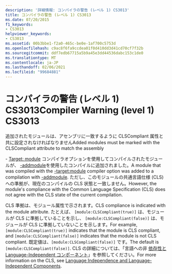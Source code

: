 ```yaml
---
description: '詳細情報: コンパイラの警告 (レベル 1) CS3013'
title: コンパイラの警告 (レベル 1) CS3013
ms.date: 07/20/2015
f1_keywords:
- CS3013
helpviewer_keywords:
- CS3013
ms.assetid: 00b3bbe1-f2a0-465c-be0e-1af700c5753d
ms.openlocfilehash: c9ac8f6fa9ccdea01f0d410dd3d41cd70cf7f32b
ms.sourcegitcommit: ddf7edb67715a5b9a45e3dd44536dabc153c1de0
ms.translationtype: MT
ms.contentlocale: ja-JP
ms.lasthandoff: 02/06/2021
ms.locfileid: "99684881"
---
```

# <a name="compiler-warning-level-1-cs3013"></a><span data-ttu-id="0b38f-103">コンパイラの警告 (レベル 1) CS3013</span><span class="sxs-lookup"><span data-stu-id="0b38f-103">Compiler Warning (level 1) CS3013</span></span>

<span data-ttu-id="0b38f-104">追加されたモジュールは、アセンブリに一致するように CLSCompliant 属性と共に設定されなければなりません</span><span class="sxs-lookup"><span data-stu-id="0b38f-104">Added modules must be marked with the CLSCompliant attribute to match the assembly</span></span>  
  
 <span data-ttu-id="0b38f-105">- [Target: module](../language-reference/compiler-options/target-module-compiler-option.md) コンパイラオプションを使用してコンパイルされたモジュールが、 [-addmodule](../language-reference/compiler-options/addmodule-compiler-option.md)を使用したコンパイルに追加されました。</span><span class="sxs-lookup"><span data-stu-id="0b38f-105">A module that was compiled with the [-target:module](../language-reference/compiler-options/target-module-compiler-option.md) compiler option was added to a compilation with [-addmodule](../language-reference/compiler-options/addmodule-compiler-option.md).</span></span> <span data-ttu-id="0b38f-106">ただし、このモジュールの共通言語仕様 (CLS) への準拠が、現在のコンパイルの CLS 状態と一致しません。</span><span class="sxs-lookup"><span data-stu-id="0b38f-106">However, the module's compliance with the Common Language Specification (CLS) does not agree with the CLS state of the current compilation.</span></span>  
  
 <span data-ttu-id="0b38f-107">CLS 準拠は、モジュール属性で示されます。</span><span class="sxs-lookup"><span data-stu-id="0b38f-107">CLS compliance is indicated with the module attribute.</span></span> <span data-ttu-id="0b38f-108">たとえば、 `[module:CLSCompliant(true)]` は、モジュールが CLS に準拠していることを示し、 `[module:CLSCompliant(false)]` は、モジュールが CLS に準拠していないことを示します。</span><span class="sxs-lookup"><span data-stu-id="0b38f-108">For example, `[module:CLSCompliant(true)]` indicates that the module is CLS compliant, and `[module:CLSCompliant(false)]` indicates that the module is not CLS compliant.</span></span> <span data-ttu-id="0b38f-109">既定値は、`[module:CLSCompliant(false)]` です。</span><span class="sxs-lookup"><span data-stu-id="0b38f-109">The default is `[module:CLSCompliant(false)]`.</span></span> <span data-ttu-id="0b38f-110">CLS の詳細については、「言語への非 [依存性と Language-Independent コンポーネント](../../standard/language-independence-and-language-independent-components.md)」を参照してください。</span><span class="sxs-lookup"><span data-stu-id="0b38f-110">For more information on the CLS, see [Language Independence and Language-Independent Components](../../standard/language-independence-and-language-independent-components.md).</span></span>
